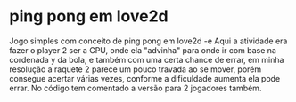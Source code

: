 # ping pong em love2d
 Jogo simples com conceito de ping pong em love2d
 -e Aqui a atividade era fazer o player 2 ser a CPU, onde ela "advinha" para onde ir com base na cordenada y da bola, e também com uma certa chance de errar, em minha resolução a raquete 2 parece um pouco travada ao se mover, porém consegue acertar várias vezes, conforme a dificuldade aumenta ela pode errar. No código tem comentado a versão para 2 jogadores também.
